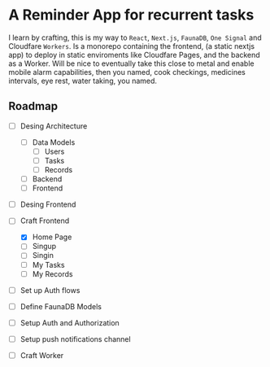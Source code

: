 # A Reminder App for recurrent tasks
I learn by crafting, this is my  way to `React`, `Next.js`, `FaunaDB`, `One Signal` and Cloudfare `Workers`.
Is a monorepo containing the frontend, (a static nextjs app) to deploy in static enviroments like Cloudfare Pages, and the backend as a Worker.
Will be nice to eventually take this close to metal and enable mobile alarm capabilities, then you named, cook checkings, medicines intervals, eye rest, water taking, you named.


## Roadmap
- [ ] Desing Architecture
    - [ ] Data Models
        - [ ] Users
        - [ ] Tasks
        - [ ] Records
    - [ ] Backend
    - [ ] Frontend
- [ ] Desing Frontend
- [ ] Craft Frontend
    - [x] Home Page
    - [ ] Singup
    - [ ] Singin
    - [ ] My Tasks
    - [ ] My Records
- [ ] Set up Auth flows
- [ ] Define FaunaDB Models
- [ ] Setup Auth and Authorization
- [ ] Setup push notifications channel
- [ ] Craft Worker

